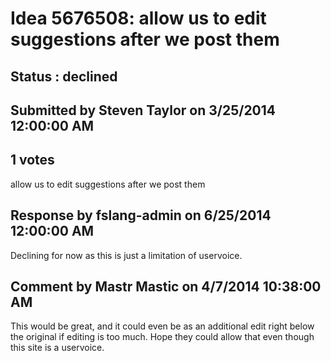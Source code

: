# Idea 5676508: allow us to edit suggestions after we post them #

## Status : declined

## Submitted by Steven Taylor on 3/25/2014 12:00:00 AM

## 1 votes

allow us to edit suggestions after we post them

## Response by fslang-admin on 6/25/2014 12:00:00 AM

Declining for now as this is just a limitation of uservoice.


## Comment by Mastr Mastic on 4/7/2014 10:38:00 AM

This would be great, and it could even be as an additional edit right below the original if editing is too much.
Hope they could allow that even though this site is a uservoice.
